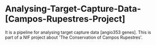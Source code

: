 # Analysing-Target-Capture-Data-[Campos-Rupestres-Project]
It is a pipeline for analysing target capture data [angio353 genes]. This is part of a NIF project about 'The Conservation of Campos Rupestres'.
